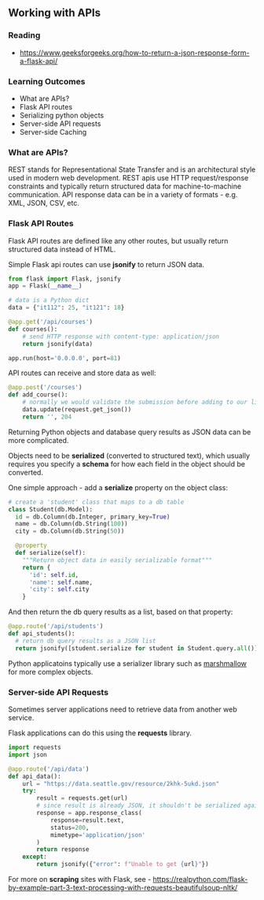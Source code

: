 ## Working with APIs

### Reading

- https://www.geeksforgeeks.org/how-to-return-a-json-response-form-a-flask-api/

### Learning Outcomes

- What are APIs?
- Flask API routes
- Serializing python objects
- Server-side API requests
- Server-side Caching

### What are APIs?

REST stands for Representational State Transfer and is an architectural style used in modern web development. REST apis use HTTP request/response constraints and typically return structured data for machine-to-machine communication. API response data can be in a variety of formats - e.g. XML, JSON, CSV, etc.

### Flask API Routes

Flask API routes are defined like any other routes, but usually return structured data instead of HTML.

Simple Flask api routes can use **jsonify** to return JSON data.

```python
from flask import Flask, jsonify
app = Flask(__name__)

# data is a Python dict
data = {"it112": 25, "it121": 18}

@app.get('/api/courses')
def courses():
    # send HTTP response with content-type: application/json
    return jsonify(data)

app.run(host='0.0.0.0', port=81)
```

API routes can receive and store data as well:

```python
@app.post('/courses')
def add_course():
    # normally we would validate the submission before adding to our list
    data.update(request.get_json())
    return '', 204
```

Returning Python objects and database query results as JSON data can be more complicated. 

Objects need to be **serialized** (converted to structured text), which usually requires you specify a **schema** for how each field in the object should be converted.

One simple approach - add a **serialize** property on the object class:

```python
# create a 'student' class that maps to a db table
class Student(db.Model):
  id = db.Column(db.Integer, primary_key=True)
  name = db.Column(db.String(100))
  city = db.Column(db.String(50))

  @property
  def serialize(self):
    """Return object data in easily serializable format"""
    return {
      'id': self.id,
      'name': self.name,
      'city': self.city
    }
```

And then return the db query results as a list, based on that property:

```python
@app.route('/api/students')
def api_students():
  # return db query results as a JSON list
  return jsonify([student.serialize for student in Student.query.all()])
```

Python applicatoins typically use a serializer library such as [marshmallow](https://marshmallow.readthedocs.io/en/stable/) for more complex objects. 

### Server-side API Requests

Sometimes server applications need to retrieve data from another web service.

Flask applications can do this using the **requests** library.

```python
import requests
import json

@app.route('/api/data')
def api_data():
    url = "https://data.seattle.gov/resource/2khk-5ukd.json"
    try:
        result = requests.get(url)
        # since result is already JSON, it shouldn't be serialized again
        response = app.response_class(
            response=result.text,
            status=200,
            mimetype='application/json'
        )
        return response
    except:
        return jsonify({"error": f"Unable to get {url}"})

```

For more on **scraping** sites with Flask, see - https://realpython.com/flask-by-example-part-3-text-processing-with-requests-beautifulsoup-nltk/